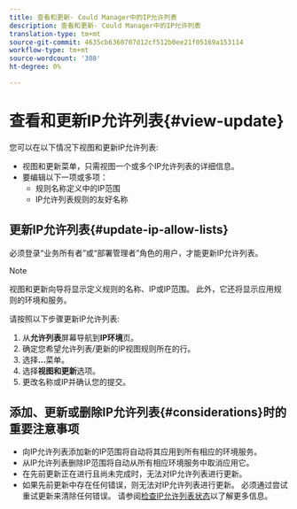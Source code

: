 ```yaml
---
title: 查看和更新- Could Manager中的IP允许列表
description: 查看和更新- Could Manager中的IP允许列表
translation-type: tm+mt
source-git-commit: 4635cb6360707d12cf512b0ee21f05169a153114
workflow-type: tm+mt
source-wordcount: '308'
ht-degree: 0%

---
```



# 查看和更新IP允许列表{#view-update}

您可以在以下情况下视图和更新IP允许列表:

* 视图和更新菜单，只需视图一个或多个IP允许列表的详细信息。
* 要编辑以下一项或多项：
   * 规则名称定义中的IP范围
   * IP允许列表规则的友好名称

## 更新IP允许列表{#update-ip-allow-lists}


必须登录“业务所有者”或“部署管理者”角色的用户，才能更新IP允许列表。

>[!NOTE]
>视图和更新向导将显示定义规则的名称、IP或IP范围。 此外，它还将显示应用规则的环境和服务。

请按照以下步骤更新IP允许列表:

1. 从&#x200B;**允许列表**&#x200B;屏幕导航到&#x200B;**IP环境**&#x200B;页。
1. 确定您希望允许列表/更新的IP视图规则所在的行。
1. 选择&#x200B;**...**&#x200B;菜单。
1. 选择&#x200B;**视图和更新**&#x200B;选项。
1. 更改名称或IP并确认您的提交。

## 添加、更新或删除IP允许列表{#considerations}时的重要注意事项

* 向IP允许列表添加新的IP范围将自动将其应用到所有相应的环境服务。
* 从IP允许列表删除IP范围将自动从所有相应环境服务中取消应用它。
* 在先前更新正在进行且尚未完成时，无法对IP允许列表进行更新。
* 如果先前更新中存在任何错误，则无法对IP允许列表进行更新。 必须通过尝试重试更新来清除任何错误。
请参阅[检查IP允许列表状态](/help/implementing/cloud-manager/ip-allow-lists/check-ip-allow-list-status.md)以了解更多信息。